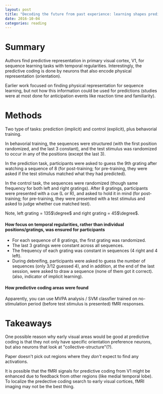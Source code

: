 ```yaml
---
layout: post
title: "Decoding the future from past experience: learning shapes predictions in early visual cortex"
date: 2016-10-04
categories: reading
---
```


# Summary

Authors find predictive representation in primary visual cortex, V1, for sequence learning tasks with temporal regularities. Interestingly, the predictive coding is done by neurons that also encode physical representation (orientation).

Earlier work focused on finding physical representation for sequence learning, but not how this information could be used for predictions (studies were at most done for anticipation events like reaction time and familiarity).

# Methods

Two type of tasks: prediction (implicit) and control (explicit), plus behavorial training.

In behavorial training, the sequences were structured (with the first position randomized, and the last 3 constant), and the test stimulus was randomized to occur in any of the positions (except the last 3).

In the prediction task, participants were asked to guess the 9th grating after watching a sequence of 8 (for post-training; for pre-training, they were asked if the test stimulus matched what they had predicted).

In the control task, the sequences were randomized (though same frequency for both left and right gratings). After 8 gratings, participants were presented with a cue (L or R), and asked to hold it in mind (for post-training; for pre-training, they were presented with a test stimulus and asked to judge whether cue matched test).

Note, left grating = 135$\degree$ and right grating = 45$\degree$.

#### How focus on temporal regularities, rather than individual positions/gratings, was ensured for participants

- For each sequence of 8 gratings, the first grating was randomized.
- The last 3 gratings were constant across all sequences.
- The frequency of each grating was constant in sequences (4 right and 4 left).
- During debreifing, participants were asked to guess the number of sequences (only 3/12 guessed 4), and in addition, at the end of the last session, were asked to draw a sequence (none of them got it correct). (also, indicator of implicit learning).

#### How predictive coding areas were found

Apparently, you can use MVPA analysis / SVM classfier trained on no-stimulation period (before test stimulus is presented) fMRI responses.


# Takeaways

One possible reason why early visual areas would be good at predictive coding is that they not only have specific orientation preference neurons, but also neurons that look at "collective-structure"(?).

Paper doesn't pick out regions where they *don't* expect to find any activations.

It is possible that the fMRI signals for predictive coding from V1 might be enhanced due to feedback from other regions (like medial temporal lobe). To localize the predective coding search to early visual cortices, fMRI imaging may not be the best thing.


